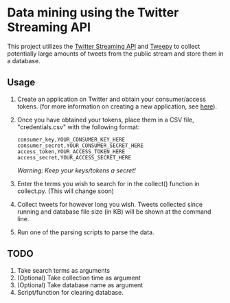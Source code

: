 Data mining using the Twitter Streaming API
===========================================

This project utilizes the [Twitter Streaming API](https://dev.twitter.com/streaming/overview)
and [Tweepy](http://www.tweepy.org/) to collect potentially large amounts of
tweets from the public stream and store them in a database.

Usage
-----

1. Create an application on Twitter and obtain your consumer/access tokens. (for
more information on creating a new application, see [here](https://dev.twitter.com/)).

2. Once you have obtained your tokens, place them in a CSV file,
"credentials.csv" with the following format:

   ```
   consumer_key,YOUR_CONSUMER_KEY_HERE
   consumer_secret,YOUR_CONSUMER_SECRET_HERE
   access_token,YOUR_ACCESS_TOKEN_HERE
   access_secret,YOUR_ACCESS_SECRET_HERE
   ```

   *Warning: Keep your keys/tokens a secret!*

3. Enter the terms you wish to search for in the collect() function in
   collect.py. (This will change soon)

4. Collect tweets for however long you wish. Tweets collected since running and
   database file size (in KB) will be shown at the command line.

5. Run one of the parsing scripts to parse the data.


TODO
----

1. Take search terms as arguments
2. (Optional) Take collection time as argument
3. (Optional) Take database name as argument
4. Script/function for clearing database.
